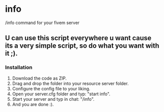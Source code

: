 # info
/info command for your fivem server

## U can use this script everywhere u want cause its a very simple script, so do what you want with it ;).

### Installation
1) Download the code as ZIP.
2) Drag and drop the folder into your resource server folder.
3) Configure the config file to your liking.
4) Open your server.cfg folder and typ: "start info".
5) Start your server and typ in chat: "/info".
6) And you are done :).
